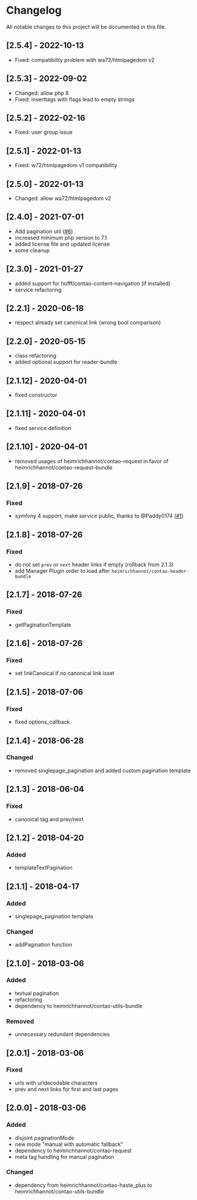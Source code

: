 # Changelog
All notable changes to this project will be documented in this file.

## [2.5.4] - 2022-10-13
- Fixed: compatibility problem with wa72/htmlpagedom v2

## [2.5.3] - 2022-09-02
- Changed: allow php 8
- Fixed: inserttags with flags lead to empty strings

## [2.5.2] - 2022-02-16
- Fixed: user group issue

## [2.5.1] - 2022-01-13
- Fixed: w72/htmlpagedom v1 compatibility

## [2.5.0] - 2022-01-13
- Changed: allow wa72/htmlpagedom v2

## [2.4.0] - 2021-07-01
- Add pagination util ([#6])
- increased minimum php version to 7.1
- added license file and updated license
- some cleanup

## [2.3.0] - 2021-01-27
- added support for hofff/contao-content-navigation (if installed)
- service refactoring

## [2.2.1] - 2020-06-18
- respect already set canonical link (wrong bool comparison)

## [2.2.0] - 2020-05-15
- class refactoring
- added optional support for reader-bundle

## [2.1.12] - 2020-04-01
- fixed constructor

## [2.1.11] - 2020-04-01
- fixed service definition

## [2.1.10] - 2020-04-01
- removed usages of heimrichhannot/contao-request in favor of heimrichhannot/contao-request-bundle

## [2.1.9] - 2018-07-26

### Fixed
- symfony 4 support, make service public, thanks to @Paddy0174 ([#1])

## [2.1.8] - 2018-07-26

### Fixed
- do not set `prev` or `next` header links if empty (rollback from 2.1.3)
- add Manager Plugin order to load after `heimrichhannot/contao-header-bundle` 

## [2.1.7] - 2018-07-26

### Fixed
- getPaginationTemplate

## [2.1.6] - 2018-07-26

### Fixed
- set linkCanoical if no canonical link isset

## [2.1.5] - 2018-07-06

### Fixed
- fixed options_callback

## [2.1.4] - 2018-06-28

### Changed
- removed singlepage_pagination and added custom pagination template

## [2.1.3] - 2018-06-04

### Fixed
- canonical tag and prev/next

## [2.1.2] - 2018-04-20

### Added
- templateTextPagination

## [2.1.1] - 2018-04-17

### Added
- singlepage_pagination template

### Changed
- addPagination function

## [2.1.0] - 2018-03-06

### Added
- textual pagination
- refactoring
- dependency to heimrichhannot/contao-utils-bundle

### Removed
- unnecessary redundant dependencies

## [2.0.1] - 2018-03-06

### Fixed
- urls with urldecodable characters
- prev and next links for first and last pages

## [2.0.0] - 2018-03-06

### Added
- disjoint paginationMode
- new mode "manual with automatic fallback"
- dependency to heimrichhannot/contao-request
- meta tag handling for manual pagination

### Changed
- dependency from heimrichhannot/contao-haste_plus to heimrichhannot/contao-utils-bundle

[#6]: https://github.com/heimrichhannot/contao-news-pagination-bundle/pull/6
[#1]: https://github.com/heimrichhannot/contao-news-pagination-bundle/pull/1
